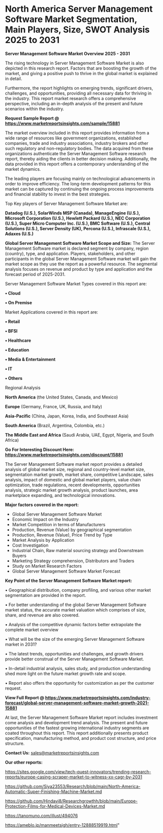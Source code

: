 # North America Server Management Software Market Segmentation, Main Players, Size, SWOT Analysis 2025 to 2031

<Strong> Server Management Software Market Overview 2025 - 2031</strong>

The rising technology in Server Management Software Market is also depicted in this research report. Factors that are boosting the growth of the market, and giving a positive push to thrive in the global market is explained in detail.

Furthermore, the report highlights on emerging trends, significant drivers, challenges, and opportunities, providing all necessary data for thriving in the industry. This report market research offers a comprehensive perspective, including an in-depth analysis of the present and future scenarios within the industry.

<strong>Request Sample Report @ <a href=https://www.marketreportsinsights.com/sample/15881>https://www.marketreportsinsights.com/sample/15881</a></strong>

The market overview included in this report provides information from a wide range of resources like government organizations, established companies, trade and industry associations, industry brokers and other such regulatory and non-regulatory bodies. The data acquired from these organizations authenticate the Server Management Software research report, thereby aiding the clients in better decision making. Additionally, the data provided in this report offers a contemporary understanding of the market dynamics.

The leading players are focusing mainly on technological advancements in order to improve efficiency. The long-term development patterns for this market can be captured by continuing the ongoing process improvements and financial stability to invest in the best strategies.

Top Key players of Server Management Software Market are:

<strong>Datadog (U.S.), SolarWinds MSP (Canada), ManageEngine (U.S.), Microsoft Corporation (U.S.), Hewlett Packard (U.S.), NEC Corporation (U.S.), Super Micro Computer Inc. (U.S.), BMC Software (U.S.), Central Solutions (U.S.), Server Density (UK), Percona (U.S.), Infrascale (U.S.), Adaxes (U.S.)</strong>

<strong><b>Global Server Management Software Market Scope and Size:</b></strong>
The Server Management Software market is declared segment by company, region (country), type, and application. Players, stakeholders, and other participants in the global Server Management Software market will gain the market scope as they use the report as a powerful resource. The segmental analysis focuses on revenue and product by type and application and the forecast period of 2025-2031.

Server Management Software Market Types covered in this report are:

<strong>• Cloud

• On Premise</strong>

Market Applications covered in this report are:

<strong>• Retail

• BFSI

• Healthcare

• Education

• Media & Entertainment

• IT

• Others</strong> 

Regional Analysis

<strong>North America</strong> (the United States, Canada, and Mexico)

<strong>Europe</strong> (Germany, France, UK, Russia, and Italy)

<strong>Asia-Pacific</strong> (China, Japan, Korea, India, and Southeast Asia)

<strong>South America</strong> (Brazil, Argentina, Colombia, etc.)

<strong>The Middle East and Africa</strong> (Saudi Arabia, UAE, Egypt, Nigeria, and South Africa)

<strong>Go For Interesting Discount Here: <a href=https://www.marketreportsinsights.com/discount/15881>https://www.marketreportsinsights.com/discount/15881</a></strong>

The Server Management Software market report provides a detailed analysis of global market size, regional and country-level market size, segmentation market growth, market share, competitive Landscape, sales analysis, impact of domestic and global market players, value chain optimization, trade regulations, recent developments, opportunities analysis, strategic market growth analysis, product launches, area marketplace expanding, and technological innovations.

<strong><b>Major factors covered in the report:</b></strong>
<ul>
  <li>Global Server Management Software Market </li>
  <li>Economic Impact on the Industry</li>
  <li>Market Competition in terms of Manufacturers</li>
  <li>Production, Revenue (Value) by geographical segmentation</li>
  <li>Production, Revenue (Value), Price Trend by Type</li>
  <li>Market Analysis by Application</li>
  <li>Cost Investigation</li>
  <li>Industrial Chain, Raw material sourcing strategy and Downstream Buyers</li>
  <li>Marketing Strategy comprehension, Distributors and Traders</li>
  <li>Study on Market Research Factors</li>
  <li>Global Server Management Software Market Forecast</li>
</ul>

<strong><b>Key Point of the Server Management Software Market report:</b></strong>

• Geographical distribution, company profiling, and various other market segmentation are provided in the report.

• For better understanding of the global Server Management Software market status, the accurate market valuation which comprises of size, share, and revenue are also covered.

• Analysis of the competitive dynamic factors better extrapolate the complete market overview

• What will be the size of the emerging Server Management Software market in 2031?

• The latest trends, opportunities and challenges, and growth drivers provide better construal of the Server Management Software Market.

• In-detail industrial analysis, sales study, and production understanding shed more light on the future market growth rate and scope.

• Report also offers the opportunity for customization as per the customer request.

<strong><b>View Full Report @ <a href=https://www.marketreportsinsights.com/industry-forecast/global-server-management-software-market-growth-2021-15881>https://www.marketreportsinsights.com/industry-forecast/global-server-management-software-market-growth-2021-15881</a></b></strong>


At last, the Server Management Software Market report includes investment come analysis and development trend analysis. The present and future opportunities of the fastest growing international industry segments are coated throughout this report. This report additionally presents product specification, manufacturing method, and product cost structure, and price structure.

<strong>Contact Us:</strong>
sales@marketreportsinsights.com

<strong>Our other reports:</strong>

<a href=https://sites.google.com/view/tech-quest-innovators/trending-research-reports/europe-casing-scraper-market-to-witness-xx-cagr-by-2031>https://sites.google.com/view/tech-quest-innovators/trending-research-reports/europe-casing-scraper-market-to-witness-xx-cagr-by-2031</a>

<a href=https://github.com/Siya23553/Research/blob/main/North-America-Automatic-Super-Finishing-Machine-Market.md>https://github.com/Siya23553/Research/blob/main/North-America-Automatic-Super-Finishing-Machine-Market.md</a>

<a href=https://github.com/Hindavi8/Researchgrowthh/blob/main/Europe-Protection-Films-for-Medical-Devices-Market.md>https://github.com/Hindavi8/Researchgrowthh/blob/main/Europe-Protection-Films-for-Medical-Devices-Market.md</a>

<a href=https://tanomuno.com/illust/494076>https://tanomuno.com/illust/494076</a>

<a href=https://ameblo.jp/manmeetsigh/entry-12888519919.html>https://ameblo.jp/manmeetsigh/entry-12888519919.html</a>"
